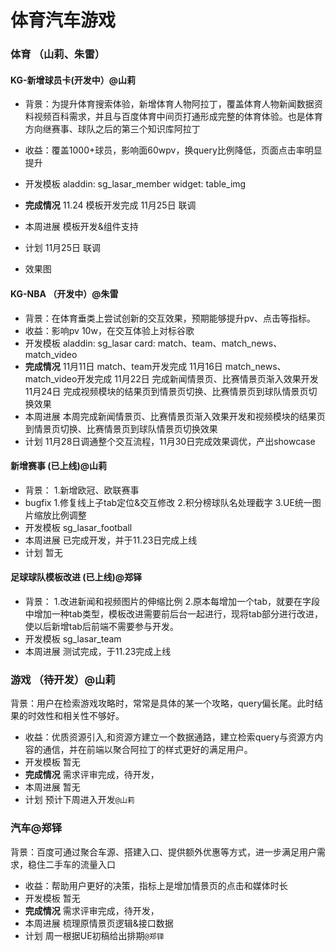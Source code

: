 # 体育汽车游戏

### 体育  （山莉、朱雷）
#### KG-新增球员卡(开发中）@山莉
- 背景：为提升体育搜索体验，新增体育人物阿拉丁，覆盖体育人物新闻数据资料视频百科需求，并且与百度体育中间页打通形成完整的体育体验。也是体育方向继赛事、球队之后的第三个知识库阿拉丁
- 收益：覆盖1000+球员，影响面60wpv，换query比例降低，页面点击率明显提升
- 开发模板
	aladdin: sg_lasar_member
    widget: table_img
- **完成情况**
    11.24 模板开发完成
    11月25日 联调
	
- 本周进展
	模板开发&组件支持
- 计划
	11月25日 联调
- 效果图
 
#### KG-NBA （开发中）@朱雷
- 背景：在体育垂类上尝试创新的交互效果，预期能够提升pv、点击等指标。
- 收益：影响pv 10w，在交互体验上对标谷歌
- 开发模板
	aladdin: sg_lasar
	card: match、team、match_news、match_video
- **完成情况**
	11月11日 match、team开发完成
	11月16日 match_news、match_video开发完成
	11月22日 完成新闻情景页、比赛情景页渐入效果开发
	11月24日 完成视频模块的结果页到情景页切换、比赛情景页到球队情景页切换效果
- 本周进展
	本周完成新闻情景页、比赛情景页渐入效果开发和视频模块的结果页到情景页切换、比赛情景页到球队情景页切换效果
- 计划
	11月28日调通整个交互流程，11月30日完成效果调优，产出showcase
	
#### 新增赛事 (已上线)@山莉
- 背景：
1.新增欧冠、欧联赛事
- bugfix
1.修复线上子tab定位&交互修改
2.积分榜球队名处理截字
3.UE统一图片缩放比例调整
- 开发模板
   sg_lasar_football
- 本周进展
   已完成开发，并于11.23日完成上线
- 计划
   暂无
   
#### 足球球队模板改进 (已上线)@郑铎
- 背景：
1.改进新闻和视频图片的伸缩比例
2.原本每增加一个tab，就要在字段中增加一种tab类型，模板改进需要前后台一起进行，现将tab部分进行改进，使以后新增tab后前端不需要参与开发。
- 开发模板
   sg_lasar_team
- 本周进展
   测试完成，于11.23完成上线


### 游戏 （待开发）@山莉
背景：用户在检索游戏攻略时，常常是具体的某一个攻略，query偏长尾。此时结果的时效性和相关性不够好。
- 收益：优质资源引入,和资源方建立一个数据通路，建立检索query与资源方内容的通信，并在前端以聚合阿拉丁的样式更好的满足用户。
- 开发模板
	暂无
- **完成情况**
	需求评审完成，待开发，
- 本周进展
	暂无
- 计划
	预计下周进入开发`@山莉`
	
### 汽车@郑铎
背景：百度可通过聚合车源、搭建入口、提供额外优惠等方式，进一步满足用户需求，稳住二手车的流量入口
- 收益：帮助用户更好的决策，指标上是增加情景页的点击和媒体时长
- 开发模板
	暂无
- **完成情况**
	需求评审完成，待开发，
- 本周进展
	梳理原情景页逻辑&接口数据
- 计划
周一根据UE初稿给出排期`@郑铎`
 
